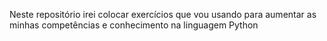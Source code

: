Neste repositório irei colocar exercícios que vou usando para aumentar as minhas competências e conhecimento na linguagem Python
